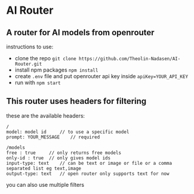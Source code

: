 # AI Router

## A router for AI models from openrouter

instructions to use:
- clone the repo `git clone https://github.com/Theolin-Nadasen/AI-Router.git`
- install npm packages `npm install`
- create `.env` file and put openrouter api key inside `apiKey=YOUR_API_KEY`
- run with `npm start`

## This router uses headers for filtering

these are the available headers:
```
/
model: model id     // to use a specific model
prompt: YOUR_MESSAGE    // required

/models
free : true     // only returns free models
only-id : true  // only gives model ids
input-type: text    // can be text or image or file or a comma separated list eg text,image
output-type: text   // open router only supports text for now
```

you can also use multiple filters
